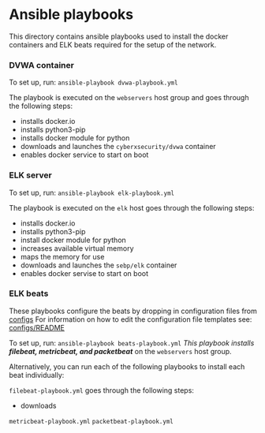 # Ansible playbooks

This directory contains ansible playbooks used to install the docker containers and ELK beats required for the setup of the network.

### DVWA container

To set up, run: 
`ansible-playbook dvwa-playbook.yml` 

The playbook is executed on the `webservers` host group and goes through the following steps:
- installs docker.io
- installs python3-pip
- installs docker module for python
- downloads and launches the `cyberxsecurity/dvwa` container
- enables docker service to start on boot

### ELK server 

To set up, run: 
`ansible-playbook elk-playbook.yml`

The playbook is executed on the `elk` host goes through the following steps:
- installs docker.io
- installs python3-pip
- install docker module for python
- increases available virtual memory
- maps the memory for use
- downloads and launches the `sebp/elk` container
- enables docker servise to start on boot

### ELK beats

These playbooks configure the beats by dropping in configuration files from [configs](configs)
For information on how to edit the configuration file templates see: [configs/README](configs/README.md)

To set up, run:
`ansible-playbook beats-playbook.yml`
_This playbook installs **filebeat, metricbeat, and packetbeat**_ on the `webservers` host group.

Alternatively, you can run each of the following playbooks to install each beat individually:

`filebeat-playbook.yml` goes through the following steps:
- downloads 

`metricbeat-playbook.yml`
`packetbeat-playbook.yml`
